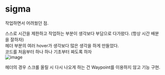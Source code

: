 # sigma 

작업하면서 어려웠던 점. <br>

스스로 시간을 제한하고 작업하는 부분이 생각보다 부담으로 다가왔다. (항상 시간 배분을 잘하자) <br>
헤더 부분의 여러 hover가 생각보다 많은 생각을 하게 만들었다.  <br>
코드를 처음부터 하나 하나 기초부터 짜도록 하자 <br>
![image](https://user-images.githubusercontent.com/101313551/196900783-06a89fb3-6ea0-4cb0-8f85-d2ee437d66ec.png) <br>

헤더의 경우 스크롤 올릴 시 다시 나오게 하는 건 Waypoint를 이용하지 않고 기능 구현. <br>
